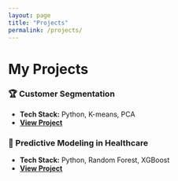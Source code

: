 ```yaml
---
layout: page
title: "Projects"
permalink: /projects/
---
```


# My Projects  

### 🏆 Customer Segmentation  
- **Tech Stack:** Python, K-means, PCA  
- **[View Project](#)**

### 🏥 Predictive Modeling in Healthcare  
- **Tech Stack:** Python, Random Forest, XGBoost  
- **[View Project](#)**
